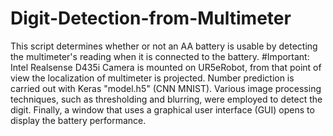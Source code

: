 # Digit-Detection-from-Multimeter
This script determines whether or not an AA battery is usable by detecting the multimeter's reading when it is connected to the battery.
#Important: Intel Realsense D435i Camera is mounted on UR5eRobot, from that point of view the localization of multimeter is projected.
Number prediction is carried out with Keras "model.h5" (CNN MNIST). Various image processing techniques, such as thresholding and blurring, were employed to detect the digit.
Finally, a window that uses a graphical user interface (GUI) opens to display the battery performance.
